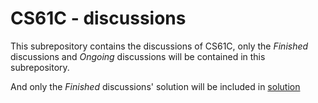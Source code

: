 # CS61C - discussions
This subrepository contains the discussions of CS61C, only the *Finished* discussions and *Ongoing* discussions will be contained in this subrepository.

And only the *Finished* discussions' solution will be included in [solution](./solution)